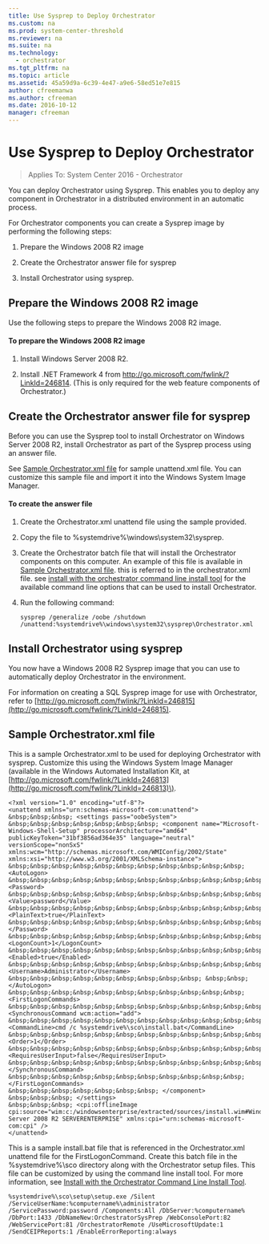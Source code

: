 ```yaml
---
title: Use Sysprep to Deploy Orchestrator
ms.custom: na
ms.prod: system-center-threshold
ms.reviewer: na
ms.suite: na
ms.technology:
  - orchestrator
ms.tgt_pltfrm: na
ms.topic: article
ms.assetid: 45a59d9a-6c39-4e47-a9e6-58ed51e7e815
author: cfreemanwa
ms.author: cfreeman
ms.date: 2016-10-12
manager: cfreeman
---
```

# Use Sysprep to Deploy Orchestrator

>Applies To: System Center 2016 - Orchestrator

You can deploy Orchestrator using Sysprep. This enables you to deploy any component in Orchestrator in a distributed environment in an automatic process.  

For Orchestrator components you can create a Sysprep image by performing the following steps:  

1.  Prepare the Windows 2008 R2 image  

2.  Create the Orchestrator answer file for sysprep  

3.  Install Orchestrator using sysprep.  

## <a name="SCO_sysprep1"></a>Prepare the Windows 2008 R2 image  
Use the following steps to prepare the Windows 2008 R2 image.  

#### To prepare the Windows 2008 R2 image  

1.  Install Windows Server 2008 R2.  

2.  Install .NET Framework 4 from [http:\/\/go.microsoft.com\/fwlink\/?LinkId\=246814](http://go.microsoft.com/fwlink/?LinkId=246814). \(This is only required for the web feature components of Orchestrator.\)  

## <a name="SCO_sysprep2"></a>Create the Orchestrator answer file for sysprep  
Before you can use the Sysprep tool to install Orchestrator on Windows Server 2008 R2, install Orchestrator as part of the Sysprep process using an answer file.  

See [Sample Orchestrator.xml file](../deploy/use-sysprep-to-deploy-orchestrator.md#SCO_sysprep4) for sample unattend.xml file. You can customize this sample file and import it into the Windows System Image Manager.  

#### To create the answer file  

1.  Create the Orchestrator.xml unattend file using the sample provided.  

2.  Copy the file to %systemdrive%\\windows\\system32\\sysprep.  

3.  Create the Orchestrator batch file that will install the Orchestrator components on this computer. An example of this file is available in [Sample Orchestrator.xml file](../deploy/use-sysprep-to-deploy-orchestrator.md#SCO_sysprep4). this is referred to in the orchestrator.xml file. see [install with the orchestrator command line install tool](../deploy/how-to-install-orchestrator-from-the-command-prompt.md) for the available command line options that can be used to install Orchestrator.  

4.  Run the following command:  

    ```  
    sysprep /generalize /oobe /shutdown /unattend:%systemdrive%\windows\system32\sysprep\Orchestrator.xml  
    ```  

## <a name="SCO_sysprep3"></a>Install Orchestrator using sysprep  
You now have a Windows 2008 R2 Sysprep image that you can use to automatically deploy Orchestrator in the environment.  

For information on creating a SQL Sysprep image for use with Orchestrator, refer to [http://go.microsoft.com/fwlink/?LinkId=246815](http://go.microsoft.com/fwlink/?LinkId=246815).  

## <a name="SCO_sysprep4"></a>Sample Orchestrator.xml file  
This is a sample Orchestrator.xml to be used for deploying Orchestrator with sysprep. Customize this using the Windows System Image Manager \(available in the Windows Automated Installation Kit, at [http://go.microsoft.com/fwlink/?LinkId=246813](http://go.microsoft.com/fwlink/?LinkId=246813)\).  

```  
<?xml version="1.0" encoding="utf-8"?>  
<unattend xmlns="urn:schemas-microsoft-com:unattend">  
&nbsp;&nbsp;&nbsp; <settings pass="oobeSystem">  
&nbsp;&nbsp;&nbsp;&nbsp;&nbsp;&nbsp;&nbsp; <component name="Microsoft-Windows-Shell-Setup" processorArchitecture="amd64" publicKeyToken="31bf3856ad364e35" language="neutral" versionScope="nonSxS" xmlns:wcm="http://schemas.microsoft.com/WMIConfig/2002/State" xmlns:xsi="http://www.w3.org/2001/XMLSchema-instance">  
&nbsp;&nbsp;&nbsp;&nbsp;&nbsp;&nbsp;&nbsp;&nbsp;&nbsp;&nbsp;&nbsp; <AutoLogon>  
&nbsp;&nbsp;&nbsp;&nbsp;&nbsp;&nbsp;&nbsp;&nbsp;&nbsp;&nbsp;&nbsp;&nbsp;&nbsp;&nbsp;&nbsp; <Password>  
&nbsp;&nbsp;&nbsp;&nbsp;&nbsp;&nbsp;&nbsp;&nbsp;&nbsp;&nbsp;&nbsp;&nbsp;&nbsp;&nbsp;&nbsp;&nbsp;&nbsp;&nbsp;&nbsp; <Value>password</Value>  
&nbsp;&nbsp;&nbsp;&nbsp;&nbsp;&nbsp;&nbsp;&nbsp;&nbsp;&nbsp;&nbsp;&nbsp;&nbsp;&nbsp;&nbsp;&nbsp;&nbsp;&nbsp;&nbsp; <PlainText>true</PlainText>  
&nbsp;&nbsp;&nbsp;&nbsp;&nbsp;&nbsp;&nbsp;&nbsp;&nbsp;&nbsp;&nbsp;&nbsp;&nbsp;&nbsp;&nbsp; </Password>  
&nbsp;&nbsp;&nbsp;&nbsp;&nbsp;&nbsp;&nbsp;&nbsp;&nbsp;&nbsp;&nbsp;&nbsp;&nbsp;&nbsp;&nbsp; <LogonCount>1</LogonCount>  
&nbsp;&nbsp;&nbsp;&nbsp;&nbsp;&nbsp;&nbsp;&nbsp;&nbsp;&nbsp;&nbsp;&nbsp;&nbsp;&nbsp;&nbsp; <Enabled>true</Enabled>  
&nbsp;&nbsp;&nbsp;&nbsp;&nbsp;&nbsp;&nbsp;&nbsp;&nbsp;&nbsp;&nbsp;&nbsp;&nbsp;&nbsp;&nbsp; <Username>Administrator</Username>  
&nbsp;&nbsp;&nbsp;&nbsp;&nbsp;&nbsp;&nbsp;&nbsp;&nbsp; &nbsp;&nbsp;</AutoLogon>  
&nbsp;&nbsp;&nbsp;&nbsp;&nbsp;&nbsp;&nbsp;&nbsp;&nbsp;&nbsp;&nbsp; <FirstLogonCommands>  
&nbsp;&nbsp;&nbsp;&nbsp;&nbsp;&nbsp;&nbsp;&nbsp;&nbsp;&nbsp;&nbsp;&nbsp;&nbsp;&nbsp;&nbsp; <SynchronousCommand wcm:action="add">  
&nbsp;&nbsp;&nbsp;&nbsp;&nbsp;&nbsp;&nbsp;&nbsp;&nbsp;&nbsp;&nbsp;&nbsp;&nbsp;&nbsp;&nbsp;&nbsp;&nbsp;&nbsp;&nbsp; <CommandLine>cmd /c %systemdrive%\sco\install.bat</CommandLine>  
&nbsp;&nbsp;&nbsp;&nbsp;&nbsp;&nbsp;&nbsp;&nbsp;&nbsp;&nbsp;&nbsp;&nbsp;&nbsp;&nbsp;&nbsp;&nbsp;&nbsp;&nbsp;&nbsp; <Order>1</Order>  
&nbsp;&nbsp;&nbsp;&nbsp;&nbsp;&nbsp;&nbsp;&nbsp;&nbsp;&nbsp;&nbsp;&nbsp;&nbsp;&nbsp;&nbsp;&nbsp;&nbsp;&nbsp;&nbsp; <RequiresUserInput>false</RequiresUserInput>  
&nbsp;&nbsp;&nbsp;&nbsp;&nbsp;&nbsp;&nbsp;&nbsp;&nbsp;&nbsp;&nbsp;&nbsp;&nbsp;&nbsp;&nbsp; </SynchronousCommand>  
&nbsp;&nbsp;&nbsp;&nbsp;&nbsp;&nbsp;&nbsp;&nbsp;&nbsp;&nbsp;&nbsp; </FirstLogonCommands>  
&nbsp;&nbsp;&nbsp;&nbsp;&nbsp;&nbsp;&nbsp; </component>  
&nbsp;&nbsp;&nbsp; </settings>  
&nbsp;&nbsp;&nbsp; <cpi:offlineImage cpi:source="wim:c:/windowsenterprise/extracted/sources/install.wim#Windows Server 2008 R2 SERVERENTERPRISE" xmlns:cpi="urn:schemas-microsoft-com:cpi" />  
</unattend>  

```  

This is a sample install.bat file that is referenced in the Orchestrator.xml unattend file for the FirstLogonCommand. Create this batch file in the %systemdrive%\\sco directory along with the Orchestrator setup files. This file can be customized by using the command line install tool. For more information, see [Install with the Orchestrator Command Line Install Tool](../deploy/how-to-install-orchestrator-from-the-command-prompt.md).  

```  
%systemdrive%\sco\setup\setup.exe /Silent /ServiceUserName:%computername%\administrator /ServicePassword:password /Components:All /DbServer:%computername%  /DbPort:1433 /DbNameNew:OrchestratorSysPrep /WebConsolePort:82 /WebServicePort:81 /OrchestratorRemote /UseMicrosoftUpdate:1 /SendCEIPReports:1 /EnableErrorReporting:always  

```  
